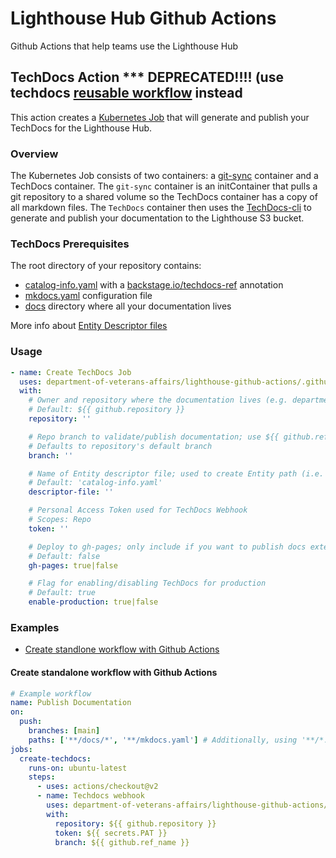 # Lighthouse Hub Github Actions

Github Actions that help teams use the Lighthouse Hub

## TechDocs Action   *** DEPRECATED!!!! (use techdocs [reusable workflow](https://department-of-veterans-affairs.github.io/code-va-docs/TechDocs/techdocs-setup) instead

This action creates a [Kubernetes Job](https://github.com/department-of-veterans-affairs/lighthouse-github-actions/blob/main/scripts/create-techdocs-job.sh) that will generate and publish your TechDocs for the Lighthouse Hub.

### Overview

The Kubernetes Job consists of two containers: a [git-sync](https://github.com/kubernetes/git-sync) container and a TechDocs container. The `git-sync` container is an initContainer that pulls a git repository to a shared volume so the TechDocs container has a copy of all markdown files. The `TechDocs` container then uses the [TechDocs-cli](https://backstage.io/docs/features/techdocs/cli) to generate and publish your documentation to the Lighthouse S3 bucket.

### TechDocs Prerequisites

The root directory of your repository contains:

- [catalog-info.yaml](https://github.com/department-of-veterans-affairs/lighthouse-developer-portal/blob/main/catalog-info.yaml) with a [backstage.io/techdocs-ref](https://backstage.io/docs/features/software-catalog/well-known-annotations#backstageiotechdocs-ref) annotation
- [mkdocs.yaml](https://github.com/department-of-veterans-affairs/lighthouse-developer-portal/blob/main/mkdocs.yml) configuration file
- [docs](https://github.com/department-of-veterans-affairs/lighthouse-developer-portal/tree/main/docs) directory where all your documentation lives

More info about [Entity Descriptor files](https://backstage.io/docs/features/software-catalog/descriptor-format#overall-shape-of-an-entity)

### Usage

<!-- start usage -->

```yaml
- name: Create TechDocs Job
  uses: department-of-veterans-affairs/lighthouse-github-actions/.github/actions/techdocs-webhook@latest
  with:
    # Owner and repository where the documentation lives (e.g. department-of-veterans-affairs/lighthouse-developer-portal)
    # Default: ${{ github.repository }}
    repository: ''

    # Repo branch to validate/publish documentation; use ${{ github.ref_name }} to specify the branch used for the workflow dispatch
    # Defaults to repository's default branch
    branch: ''

    # Name of Entity descriptor file; used to create Entity path (i.e. namespace/kind/name)
    # Default: 'catalog-info.yaml'
    descriptor-file: ''

    # Personal Access Token used for TechDocs Webhook
    # Scopes: Repo
    token: ''

    # Deploy to gh-pages; only include if you want to publish docs externally to GitHub (github.io)
    # Default: false
    gh-pages: true|false

    # Flag for enabling/disabling TechDocs for production
    # Default: true
    enable-production: true|false
```

<!-- end usage -->

### Examples

- [Create standlone workflow with Github Actions](#create-standalone-workflow-with-github-actions)

#### Create standalone workflow with Github Actions

```yaml
# Example workflow
name: Publish Documentation
on:
  push:
    branches: [main]
    paths: ['**/docs/*', '**/mkdocs.yaml'] # Additionally, using '**/*.md' will check all '.md' files for changes including in /docs
jobs:
  create-techdocs:
    runs-on: ubuntu-latest
    steps:
      - uses: actions/checkout@v2
      - name: Techdocs webhook
        uses: department-of-veterans-affairs/lighthouse-github-actions/.github/actions/techdocs-webhook@main
        with:
          repository: ${{ github.repository }}
          token: ${{ secrets.PAT }}
          branch: ${{ github.ref_name }}
```
